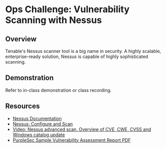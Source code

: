 # Ops Challenge: Vulnerability Scanning with Nessus

## Overview

Tenable's Nessus scanner tool is a big name in security. A highly scalable, enterprise-ready solution, Nessus is capable of highly sophisticated scanning.

## Demonstration

Refer to in-class demonstration or class recording.

## Resources

- [Nessus Documentation](https://docs.tenable.com/Nessus.htm)
- [Nessus: Configure and Scan](https://docs.tenable.com/nessus/Content/HowToScans.htm)
- [Video: Nessus advanced scan. Overview of CVE, CWE, CVSS and Windows catalog update](https://www.youtube.com/watch?v=L6KiD0aGFQU&ab_channel=MainakshSingh)
- [PurpleSec Sample Vulnerability Assessment Report PDF](https://purplesec.us/wp-content/uploads/2019/03/Sample-Network-Security-Vulnerability-Assessment-Report-Purplesec.pdf)
